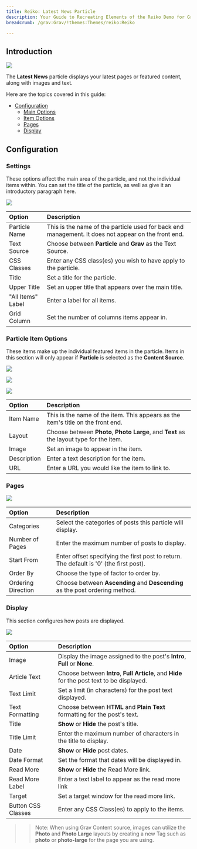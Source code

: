 ```yaml
---
title: Reiko: Latest News Particle
description: Your Guide to Recreating Elements of the Reiko Demo for Grav
breadcrumb: /grav:Grav/!themes:Themes/reiko:Reiko

---
```


## Introduction

![](assets/particle_latestnews1.png)

The **Latest News** particle displays your latest pages or featured content, along with images and text.

Here are the topics covered in this guide:

* [Configuration](#configuration)
    - [Main Options](#settings)
    - [Item Options](#particle-item-options)
    - [Pages](#pages)
    - [Display](#display)

## Configuration

### Settings 

These options affect the main area of the particle, and not the individual items within. You can set the title of the particle, as well as give it an introductory paragraph here.

![](assets/particle_latestnews2.png)

| Option            | Description                                                                                         |
| :-----            | :-----                                                                                              |
| Particle Name     | This is the name of the particle used for back end management. It does not appear on the front end. |
| Text Source       | Choose between **Particle** and **Grav** as the Text Source.                                        |
| CSS Classes       | Enter any CSS class(es) you wish to have apply to the particle.                                     |
| Title             | Set a title for the particle.                                                                       |
| Upper Title       | Set an upper title that appears over the main title.                                                |
| "All Items" Label | Enter a label for all items.                                                                        |
| Grid Column       | Set the number of columns items appear in.                                                          |

### Particle Item Options

These items make up the individual featured items in the particle. Items in this section will only appear if **Particle** is selected as the **Content Source**.

![](assets/particle_latestnews3.png)

![](assets/particle_latestnews4.png)

![](assets/particle_latestnews5.png)

| Option      | Description                                                                              |
| :-----      | :-----                                                                                   |
| Item Name   | This is the name of the item. This appears as the item's title on the front end.         |
| Layout      | Choose between **Photo**, **Photo Large**, and **Text** as the layout type for the item. |
| Image       | Set an image to appear in the item.                                                      |
| Description | Enter a text description for the item.                                                   |
| URL         | Enter a URL you would like the item to link to.                                          |

### Pages

![](assets/particle_latestnews6.png)

| Option             | Description                                                                            |
| :-----             | :-----                                                                                 |
| Categories         | Select the categories of posts this particle will display.                             |
| Number of Pages    | Enter the maximum number of posts to display.                                          |
| Start From         | Enter offset specifying the first post to return. The default is '0' (the first post). |
| Order By           | Choose the type of factor to order by.                                                 |
| Ordering Direction | Choose between **Ascending** and **Descending** as the post ordering method.           |

### Display

This section configures how posts are displayed.

![](assets/particle_latestnews7.png)

| Option             | Description                                                                          |
| :-----             | :-----                                                                               |
| Image              | Display the image assigned to the post's **Intro**, **Full** or **None**.            |
| Article Text       | Choose between **Intro**, **Full Article**, and **Hide** for the post text to be displayed. |
| Text Limit         | Set a limit (in characters) for the post text displayed.                             |
| Text Formatting    | Choose between **HTML** and **Plain Text** formatting for the post's text.           |
| Title              | **Show** or **Hide** the post's title.                                               |
| Title Limit        | Enter the maximum number of characters in the title to display.                      |
| Date               | **Show** or **Hide** post dates.                                                     |
| Date Format        | Set the format that dates will be displayed in.                                      |
| Read More          | **Show** or **Hide** the Read More link.                                             |
| Read More Label    | Enter a text label to appear as the read more link                                   |
| Target             | Set a target window for the read more link.                                          |
| Button CSS Classes | Enter any CSS Class(es) to apply to the items.                                       |

>> Note: When using Grav Content source, images can utilize the **Photo** and **Photo Large** layouts by creating a new Tag such as **photo** or **photo-large** for the page you are using.

